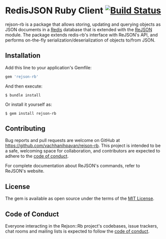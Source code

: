 # RedisJSON Ruby Client [![Build Status](https://travis-ci.com/vachhanihpavan/rejson-rb.svg?token=x85KXUqPs5qJik1EzpyW&branch=master)](https://travis-ci.com/vachhanihpavan/rejson-rb)

rejson-rb is a package that allows storing, updating and querying objects as JSON documents in a [Redis](https://redis.io/) database that is extended with the [ReJSON](https://github.com/RedisJSON/RedisJSON) module. The package extends redis-rb's interface with ReJSON's API, and performs on-the-fly serialization/deserialization of objects to/from JSON.

## Installation

Add this line to your application's Gemfile:

```ruby
gem 'rejson-rb'
```

And then execute:

    $ bundle install

Or install it yourself as:

    $ gem install rejson-rb

## Contributing

Bug reports and pull requests are welcome on GitHub at https://github.com/vachhanihpavan/rejson-rb. This project is intended to be a safe, welcoming space for collaboration, and contributors are expected to adhere to the [code of conduct](https://github.com/vachhanihpavan/rejson-rb/blob/master/CODE_OF_CONDUCT.md).

For complete documentation about ReJSON's commands, refer to ReJSON's website.
## License

The gem is available as open source under the terms of the [MIT License](https://opensource.org/licenses/MIT).

## Code of Conduct

Everyone interacting in the Rejson::Rb project's codebases, issue trackers, chat rooms and mailing lists is expected to follow the [code of conduct](https://github.com/vachhanihpavan/rejson-rb/blob/master/CODE_OF_CONDUCT.md).
